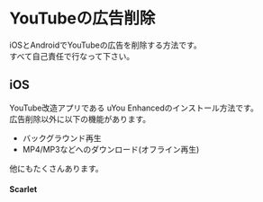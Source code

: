 # YouTubeの広告削除
iOSとAndroidでYouTubeの広告を削除する方法です。  
すべて自己責任で行なって下さい。
## iOS
YouTube改造アプリである uYou Enhancedのインストール方法です。  
広告削除以外に以下の機能があります。

- バックグラウンド再生
- MP4/MP3などへのダウンロード(オフライン再生)

他にもたくさんあります。
#### Scarlet

